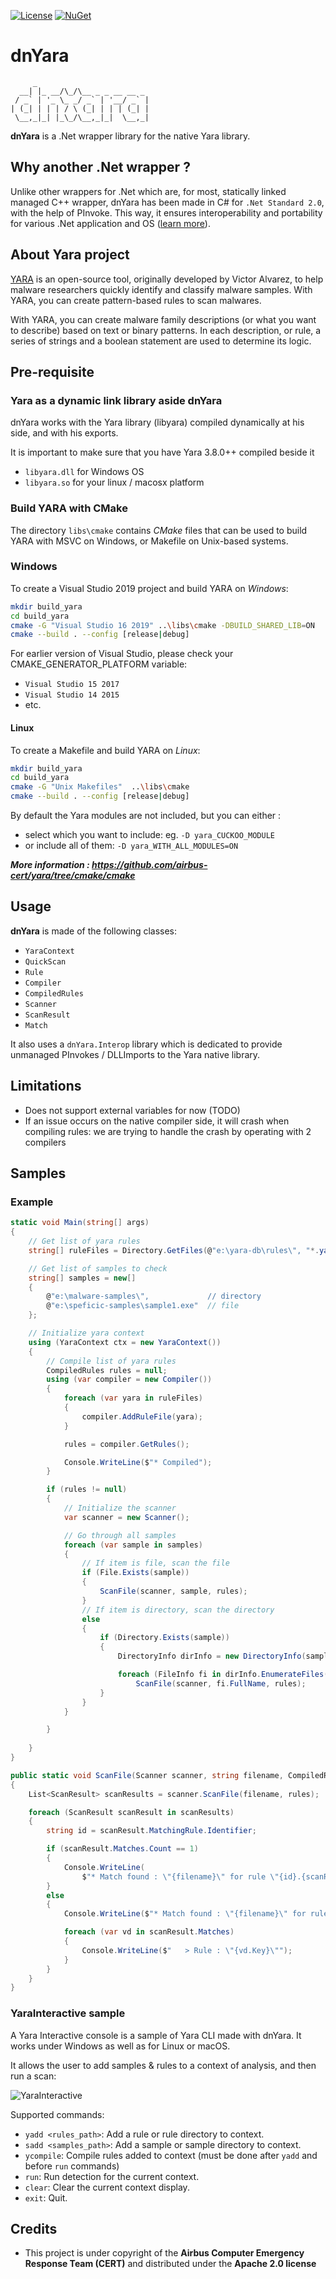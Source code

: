 [![License](https://img.shields.io/badge/License-Apache%202.0-blue.svg)](https://opensource.org/licenses/Apache-2.0)
[![NuGet](https://img.shields.io/nuget/v/dnYara.svg)](https://www.nuget.org/packages/dnYara/)

# dnYara

```
     _                         
  __| |_ __/\_/\__ _ _ __ __ _ 
 / _` | '_ \_ _/ _` | '__/ _` |
| (_| | | | / \ (_| | | | (_| |
 \__,_|_| |_\_/\__,_|_|  \__,_|
 ```

**dnYara** is a .Net wrapper library for the native Yara library. 

## Why another .Net wrapper ?
Unlike other wrappers for .Net which are, for most, statically linked managed C++ wrapper, 
dnYara has been made in C# for `.Net Standard 2.0`, with the help of PInvoke. 
This way, it ensures interoperability and portability for various .Net application and OS ([learn more](INTEROP.md)).

## About Yara project
[YARA](https://virustotal.github.io/yara/) is an open-source tool, originally developed by Victor Alvarez, to help malware researchers quickly identify and classify malware samples. With YARA, you 
can create pattern-based rules to scan malwares.

With YARA, you can create malware family descriptions (or what you want to describe) based on text or binary patterns. In each description, or rule, a series of strings and a boolean statement are used to determine its logic.

## Pre-requisite

### Yara as a dynamic link library aside dnYara
dnYara works with the Yara library (libyara) compiled dynamically at his side, and with his exports.

It is important to make sure that you have Yara 3.8.0++ compiled beside it
- `libyara.dll` for Windows OS
- `libyara.so` for your linux / macosx platform

### Build YARA with CMake
The directory `libs\cmake` contains *CMake* files that can be used to build YARA with MSVC on Windows, or Makefile on Unix-based systems.

### Windows
To create  a Visual Studio 2019 project and build YARA on _Windows_:

```bash
mkdir build_yara
cd build_yara
cmake -G "Visual Studio 16 2019" ..\libs\cmake -DBUILD_SHARED_LIB=ON
cmake --build . --config [release|debug]
```

For earlier version of Visual Studio, please check your CMAKE_GENERATOR_PLATFORM variable:
- `Visual Studio 15 2017`
- `Visual Studio 14 2015`
- etc.

#### Linux
To create a Makefile and build YARA on _Linux_:

```bash
mkdir build_yara
cd build_yara
cmake -G "Unix Makefiles"  ..\libs\cmake
cmake --build . --config [release|debug]
```

By default the Yara modules are not included, but you can either :
- select which you want to include: eg. `-D yara_CUCKOO_MODULE`
- or include all of them:  `-D yara_WITH_ALL_MODULES=ON`

***More information : https://github.com/airbus-cert/yara/tree/cmake/cmake***

## Usage

**dnYara** is made of the following classes:
- `YaraContext`
- `QuickScan`
- `Rule`
- `Compiler`
- `CompiledRules`
- `Scanner`
- `ScanResult`
- `Match`

It also uses a `dnYara.Interop` library which is dedicated to provide unmanaged PInvokes / DLLImports to the Yara native library.

## Limitations
- Does not support external variables for now (TODO)
- If an issue occurs on the native compiler side, it will crash when compiling rules: we are trying to handle the crash by operating with 2 compilers

## Samples

### Example
```C#
static void Main(string[] args)
{
    // Get list of yara rules
    string[] ruleFiles = Directory.GetFiles(@"e:\yara-db\rules\", "*.yara", SearchOption.AllDirectories).ToArray();

    // Get list of samples to check
    string[] samples = new[]
    {
        @"e:\malware-samples\",             // directory
        @"e:\speficic-samples\sample1.exe"  // file
    };

    // Initialize yara context
    using (YaraContext ctx = new YaraContext())
    {
        // Compile list of yara rules
        CompiledRules rules = null;
        using (var compiler = new Compiler())
        {
            foreach (var yara in ruleFiles)
            {
                compiler.AddRuleFile(yara);
            }

            rules = compiler.GetRules();

            Console.WriteLine($"* Compiled");
        }

        if (rules != null)
        {
            // Initialize the scanner
            var scanner = new Scanner();

            // Go through all samples
            foreach (var sample in samples)
            {
                // If item is file, scan the file
                if (File.Exists(sample))
                {
                    ScanFile(scanner, sample, rules);
                }
                // If item is directory, scan the directory
                else
                {
                    if (Directory.Exists(sample))
                    {
                        DirectoryInfo dirInfo = new DirectoryInfo(sample);

                        foreach (FileInfo fi in dirInfo.EnumerateFiles("*", SearchOption.AllDirectories))
                            ScanFile(scanner, fi.FullName, rules);
                    }
                }
            }

        }
                
    }
}

public static void ScanFile(Scanner scanner, string filename, CompiledRules rules)
{
    List<ScanResult> scanResults = scanner.ScanFile(filename, rules);

    foreach (ScanResult scanResult in scanResults)
    {
        string id = scanResult.MatchingRule.Identifier;

        if (scanResult.Matches.Count == 1)
        {
            Console.WriteLine(
                $"* Match found : \"{filename}\" for rule \"{id}.{scanResult.Matches.First().Key}\"");
        }
        else
        {
            Console.WriteLine($"* Match found : \"{filename}\" for rule \"{id}\":");

            foreach (var vd in scanResult.Matches)
            {
                Console.WriteLine($"   > Rule : \"{vd.Key}\"");
            }
        }
    }
}
```

### YaraInteractive sample

A Yara Interactive console is a sample of Yara CLI made with dnYara. It works under Windows as well as for Linux or macOS.

It allows the user to add samples & rules to a context of analysis, and then run a scan:

![YaraInteractive](Resources/yara-interactive.png)

Supported commands:
- `yadd <rules_path>`: Add a rule or rule directory to context.
- `sadd <samples_path>`: Add a sample or sample directory to context.
- `ycompile`: Compile rules added to context (must be done after `yadd` and before `run` commands)
- `run`: Run detection for the current context.
- `clear`: Clear the current context display.
- `exit`: Quit.

## Credits
- This project is under copyright of the **Airbus Computer Emergency Response Team (CERT)** and distributed under the **Apache 2.0 license**
